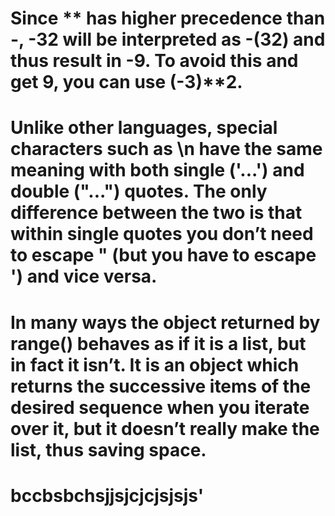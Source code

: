 # Since ** has higher precedence than -, -3**2 will be interpreted as -(3**2) and thus result in -9. To avoid this and get 9, you can use (-3)**2.

# Unlike other languages, special characters such as \n have the same meaning with both single ('...') and double ("...") quotes. The only difference between the two is that within single quotes you don’t need to escape " (but you have to escape \') and vice versa.

# In many ways the object returned by range() behaves as if it is a list, but in fact it isn’t. It is an object which returns the successive items of the desired sequence when you iterate over it, but it doesn’t really make the list, thus saving space.
# bccbsbchsjjsjcjcjsjsjs'